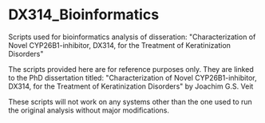 # DX314_Bioinformatics
Scripts used for bioinformatics analysis of disseration: "Characterization of Novel CYP26B1-inhibitor, DX314, for the Treatment of Keratinization Disorders"

The scripts provided here are for reference purposes only. They are linked to the PhD dissertation titled: "Characterization of Novel CYP26B1-inhibitor, DX314, for the Treatment of Keratinization Disorders" by Joachim G.S. Veit

These scripts will not work on any systems other than the one used to run the original analysis without major modifications.

